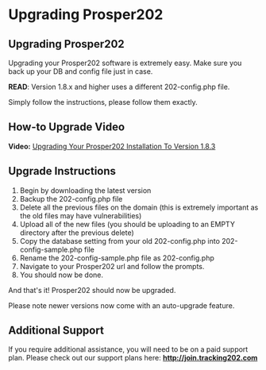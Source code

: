 # Upgrading Prosper202

## Upgrading Prosper202

Upgrading your Prosper202 software is extremely easy. Make sure you back up your DB and config file just in case.

**READ**: Version 1.8.x and higher uses a different 202-config.php file.

Simply follow the instructions, please follow them exactly.

## How-to Upgrade Video 

**Video:** [Upgrading Your Prosper202 Installation To Version 1.8.3](https://www.youtube.com/watch?v=lc16taRyV3I&feature=youtu.be)

## Upgrade Instructions

1. Begin by downloading the latest version
2. Backup the 202-config.php file
3. Delete all the previous files on the domain (this is extremely important as the old files may have vulnerabilities)
4. Upload all of the new files (you should be uploading to an EMPTY directory after the previous delete)
5. Copy the database setting from your old 202-config.php into 202-config-sample.php file
6. Rename the 202-config-sample.php file as 202-config.php
7. Navigate to your Prosper202 url and follow the prompts.
8. You should now be done.

And that's it! Prosper202 should now be upgraded.

Please note newer versions now come with an auto-upgrade feature.

## Additional Support

If you require additional assistance, you will need to be on a paid support plan. Please check out our support plans here: 
**http://join.tracking202.com**